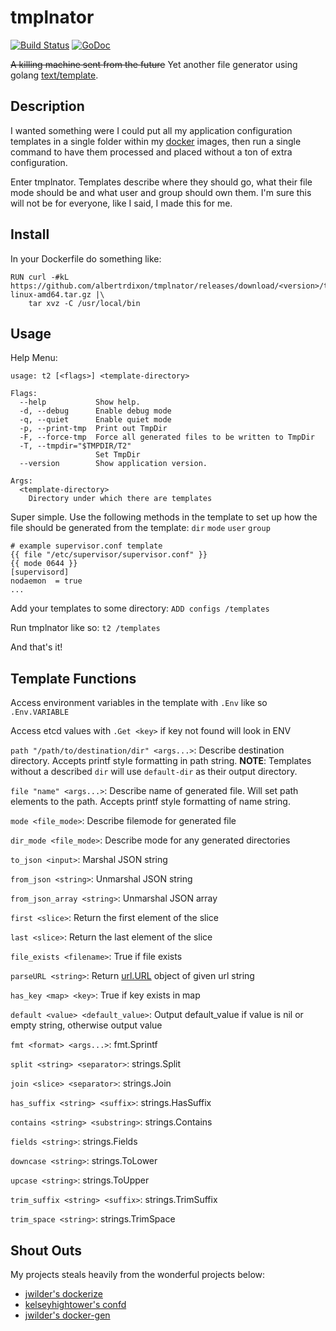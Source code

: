 # tmplnator

[![Build Status](https://travis-ci.org/albertrdixon/tmplnator.svg?branch=master)](https://travis-ci.org/albertrdixon/tmplnator) [![GoDoc](https://godoc.org/github.com/albertrdixon/tmplnator?status.svg)](https://godoc.org/github.com/albertrdixon/tmplnator)

~~A killing machine sent from the future~~ 
Yet another file generator using golang [text/template](http://golang.org/pkg/text/template/).

## Description

I wanted something were I could put all my application configuration templates in a single folder within my [docker](https://www.docker.com/) images, then run a single command to have them processed and placed without a ton of extra configuration.

Enter tmplnator. Templates describe where they should go, what their file mode should be and what user and group should own them. I'm sure this will not be for everyone, like I said, I made this for me.

## Install

In your Dockerfile do something like:

```
RUN curl -#kL https://github.com/albertrdixon/tmplnator/releases/download/<version>/tnator-linux-amd64.tar.gz |\
    tar xvz -C /usr/local/bin
```

## Usage

Help Menu:

```
usage: t2 [<flags>] <template-directory>

Flags:
  --help           Show help.
  -d, --debug      Enable debug mode
  -q, --quiet      Enable quiet mode
  -p, --print-tmp  Print out TmpDir
  -F, --force-tmp  Force all generated files to be written to TmpDir
  -T, --tmpdir="$TMPDIR/T2"
                   Set TmpDir
  --version        Show application version.

Args:
  <template-directory>
    Directory under which there are templates
```

Super simple. Use the following methods in the template to set up how the file should be generated from the template: `dir` `mode` `user` `group`

```
# example supervisor.conf template
{{ file "/etc/supervisor/supervisor.conf" }}
{{ mode 0644 }}
[supervisord]
nodaemon  = true
...
```

Add your templates to some directory: `ADD configs /templates`

Run tmplnator like so: `t2 /templates`

And that's it!

## Template Functions

Access environment variables in the template with `.Env` like so `.Env.VARIABLE`

Access etcd values with `.Get <key>` if key not found will look in ENV

`path "/path/to/destination/dir" <args...>`: Describe destination directory. Accepts printf style formatting in path string. **NOTE**: Templates without a described `dir` will use `default-dir` as their output directory.

`file "name" <args...>`: Describe name of generated file. Will set path elements to the path. Accepts printf style formatting of name string.

`mode <file_mode>`: Describe filemode for generated file

`dir_mode <file_mode>`: Describe mode for any generated directories

`to_json <input>`: Marshal JSON string

`from_json <string>`: Unmarshal JSON string

`from_json_array <string>`: Unmarshal JSON array

`first <slice>`: Return the first element of the slice

`last <slice>`: Return the last element of the slice

`file_exists <filename>`: True if file exists

`parseURL <string>`: Return [url.URL](https://golang.org/pkg/net/url/#URL) object of given url string

`has_key <map> <key>`: True if key exists in map

`default <value> <default_value>`: Output default_value if value is nil or empty string, otherwise output value

`fmt <format> <args...>`: fmt.Sprintf

`split <string> <separator>`: strings.Split

`join <slice> <separator>`: strings.Join

`has_suffix <string> <suffix>`: strings.HasSuffix

`contains <string> <substring>`: strings.Contains

`fields <string>`: strings.Fields

`downcase <string>`: strings.ToLower

`upcase <string>`: strings.ToUpper

`trim_suffix <string> <suffix>`: strings.TrimSuffix

`trim_space <string>`: strings.TrimSpace

## Shout Outs

My projects steals heavily from the wonderful projects below:

* [jwilder's dockerize](https://github.com/jwilder/dockerize)
* [kelseyhightower's confd](https://github.com/kelseyhightower/confd)
* [jwilder's docker-gen](https://github.com/jwilder/docker-gen)
